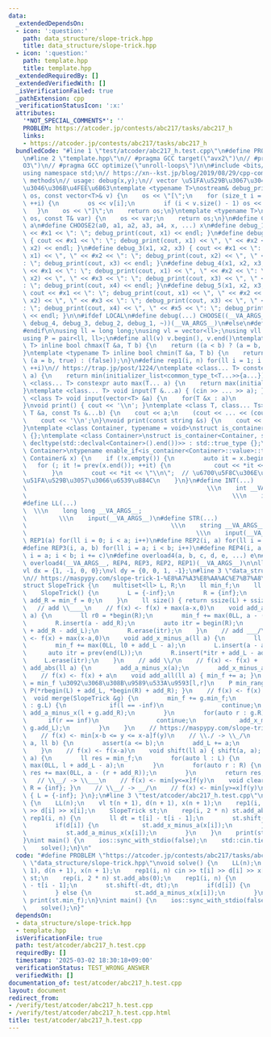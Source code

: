 ```yaml
---
data:
  _extendedDependsOn:
  - icon: ':question:'
    path: data_structure/slope-trick.hpp
    title: data_structure/slope-trick.hpp
  - icon: ':question:'
    path: template.hpp
    title: template.hpp
  _extendedRequiredBy: []
  _extendedVerifiedWith: []
  _isVerificationFailed: true
  _pathExtension: cpp
  _verificationStatusIcon: ':x:'
  attributes:
    '*NOT_SPECIAL_COMMENTS*': ''
    PROBLEM: https://atcoder.jp/contests/abc217/tasks/abc217_h
    links:
    - https://atcoder.jp/contests/abc217/tasks/abc217_h
  bundledCode: "#line 1 \"test/atcoder/abc217_h.test.cpp\"\n#define PROBLEM \"https://atcoder.jp/contests/abc217/tasks/abc217_h\"\
    \n#line 2 \"template.hpp\"\n// #pragma GCC target(\"avx2\")\n// #pragma GCC optimize(\"\
    O3\")\n// #pragma GCC optimize(\"unroll-loops\")\n\n#include <bits/stdc++.h>\n\
    using namespace std;\n// https://xn--kst.jp/blog/2019/08/29/cpp-comp/\n// debug\
    \ methods\n// usage: debug(x,y);\n// vector \u51FA\u529B\u3067\u304D\u308B\u3088\
    \u3046\u306B\u4FEE\u6B63\ntemplate <typename T>\nostream& debug_print(ostream&\
    \ os, const vector<T>& v) {\n    os << \"[\";\n    for (size_t i = 0; i < v.size();\
    \ ++i) {\n        os << v[i];\n        if (i < v.size() - 1) os << \", \";\n \
    \   }\n    os << \"]\";\n    return os;\n}\ntemplate <typename T>\nostream& debug_print(ostream&\
    \ os, const T& var) {\n    os << var;\n    return os;\n}\n#define CHOOSE(a) CHOOSE2\
    \ a\n#define CHOOSE2(a0, a1, a2, a3, a4, x, ...) x\n#define debug_1(x1) { cout\
    \ << #x1 << \": \"; debug_print(cout, x1) << endl; }\n#define debug_2(x1, x2)\
    \ { cout << #x1 << \": \"; debug_print(cout, x1) << \", \" << #x2 << \": \"; debug_print(cout,\
    \ x2) << endl; }\n#define debug_3(x1, x2, x3) { cout << #x1 << \": \"; debug_print(cout,\
    \ x1) << \", \" << #x2 << \": \"; debug_print(cout, x2) << \", \" << #x3 << \"\
    : \"; debug_print(cout, x3) << endl; }\n#define debug_4(x1, x2, x3, x4) { cout\
    \ << #x1 << \": \"; debug_print(cout, x1) << \", \" << #x2 << \": \"; debug_print(cout,\
    \ x2) << \", \" << #x3 << \": \"; debug_print(cout, x3) << \", \" << #x4 << \"\
    : \"; debug_print(cout, x4) << endl; }\n#define debug_5(x1, x2, x3, x4, x5) {\
    \ cout << #x1 << \": \"; debug_print(cout, x1) << \", \" << #x2 << \": \"; debug_print(cout,\
    \ x2) << \", \" << #x3 << \": \"; debug_print(cout, x3) << \", \" << #x4 << \"\
    : \"; debug_print(cout, x4) << \", \" << #x5 << \": \"; debug_print(cout, x5)\
    \ << endl; }\n\n#ifdef LOCAL\n#define debug(...) CHOOSE((__VA_ARGS__, debug_5,\
    \ debug_4, debug_3, debug_2, debug_1, ~))(__VA_ARGS__)\n#else\n#define debug(...)\n\
    #endif\n\nusing ll = long long;\nusing vl = vector<ll>;\nusing vll = vector<vl>;\n\
    using P = pair<ll, ll>;\n#define all(v) v.begin(), v.end()\ntemplate <typename\
    \ T> inline bool chmax(T &a, T b) {\n    return ((a < b) ? (a = b, true) : (false));\n\
    }\ntemplate <typename T> inline bool chmin(T &a, T b) {\n    return ((a > b) ?\
    \ (a = b, true) : (false));\n}\n#define rep1(i, n) for(ll i = 1; i <= ((ll)n);\
    \ ++i)\n// https://trap.jp/post/1224/\ntemplate <class... T> constexpr auto min(T...\
    \ a) {\n    return min(initializer_list<common_type_t<T...>>{a...});\n}\ntemplate\
    \ <class... T> constexpr auto max(T... a) {\n    return max(initializer_list<common_type_t<T...>>{a...});\n\
    }\ntemplate <class... T> void input(T &...a) { (cin >> ... >> a); }\ntemplate\
    \ <class T> void input(vector<T> &a) {\n    for(T &x : a)\n        cin >> x;\n\
    }\nvoid print() { cout << '\\n'; }\ntemplate <class T, class... Ts> void print(const\
    \ T &a, const Ts &...b) {\n    cout << a;\n    (cout << ... << (cout << ' ', b));\n\
    \    cout << '\\n';\n}\nvoid print(const string &s) {\n    cout << s << '\\n';\n\
    }\ntemplate <class Container, typename = void>\nstruct is_container : std::false_type\
    \ {};\ntemplate <class Container>\nstruct is_container<Container, std::void_t<decltype(std::declval<Container>().begin()),\
    \ decltype(std::declval<Container>().end())>> : std::true_type {};\ntemplate <class\
    \ Container>\ntypename enable_if<is_container<Container>::value>::type print(const\
    \ Container& x) {\n    if (!x.empty()) {\n        auto it = x.begin();\n     \
    \   for (; it != prev(x.end()); ++it) {\n            cout << *it << \" \";\n \
    \       }\n        cout << *it << \"\\n\";  // \u6700\u5F8C\u306E\u8981\u7D20\u3092\
    \u51FA\u529B\u3057\u3066\u6539\u884C\n    }\n}\n#define INT(...)             \
    \                                                  \\\n    int __VA_ARGS__;  \
    \                                                         \\\n    input(__VA_ARGS__)\n\
    #define LL(...)                                                              \
    \  \\\n    long long __VA_ARGS__;                                            \
    \         \\\n    input(__VA_ARGS__)\n#define STR(...)                       \
    \                                        \\\n    string __VA_ARGS__;         \
    \                                               \\\n    input(__VA_ARGS__)\n#define\
    \ REP1(a) for(ll i = 0; i < a; i++)\n#define REP2(i, a) for(ll i = 0; i < a; i++)\n\
    #define REP3(i, a, b) for(ll i = a; i < b; i++)\n#define REP4(i, a, b, c) for(ll\
    \ i = a; i < b; i += c)\n#define overload4(a, b, c, d, e, ...) e\n#define rep(...)\
    \ overload4(__VA_ARGS__, REP4, REP3, REP2, REP1)(__VA_ARGS__)\n\nll inf = 3e18;\n\
    vl dx = {1, -1, 0, 0};\nvl dy = {0, 0, 1, -1};\n#line 3 \"data_structure/slope-trick.hpp\"\
    \n// https://maspypy.com/slope-trick-1-%E8%A7%A3%E8%AA%AC%E7%B7%A8\n// https://ei1333.github.io/library/structure/others/slope-trick.hpp\n\
    struct SlopeTrick {\n    multiset<ll> L, R;\n    ll min_f;\n    ll add_L, add_R;\n\
    \    SlopeTrick() {\n        L = {-inf};\n        R = {inf};\n        add_L =\
    \ add_R = min_f = 0;\n    }\n    ll size() { return ssize(L) + ssize(R); }\n \
    \   // add \\____\n    // f(x) <- f(x) + max(a-x,0)\n    void add_a_minus_x(ll\
    \ a) {\n        ll r0 = *begin(R);\n        min_f += max(0LL, a - (r0 + add_R));\n\
    \        R.insert(a - add_R);\n        auto itr = begin(R);\n        L.insert(*itr\
    \ + add_R - add_L);\n        R.erase(itr);\n    }\n    // add ___/\n    // f(x)\
    \ <- f(x) + max(x-a,0)\n    void add_x_minus_a(ll a) {\n        ll l0 = *L.rbegin();\n\
    \        min_f += max(0LL, l0 + add_L - a);\n        L.insert(a - add_L);\n  \
    \      auto itr = prev(end(L));\n        R.insert(*itr + add_L - add_R);\n   \
    \     L.erase(itr);\n    }\n    // add \\/\n    // f(x) <- f(x) + |x-a|\n    void\
    \ add_abs(ll a) {\n        add_a_minus_x(a);\n        add_x_minus_a(a);\n    }\n\
    \    // f(x) <- f(x) + a\n    void add_all(ll a) { min_f += a; }\n    // f(x)\
    \ = min_f \u3092\u3068\u308B\u9589\u533A\u9593[l,r]\n    P min_range() { return\
    \ P(*rbegin(L) + add_L, *begin(R) + add_R); }\n    // f(x) <- f(x) + g(x)\n  \
    \  void merge(SlopeTrick &g) {\n        min_f += g.min_f;\n        for(auto l\
    \ : g.L) {\n            if(l == -inf)\n                continue;\n           \
    \ add_a_minus_x(l + g.add_R);\n        }\n        for(auto r : g.R) {\n      \
    \      if(r == inf)\n                continue;\n            add_x_minus_a(r +\
    \ g.add_L);\n        }\n    }\n    // https://maspypy.com/slope-trick-1-%E8%A7%A3%E8%AA%AC%E7%B7%A8#toc18:~:text=%E3%81%B0%E3%82%88%E3%81%84%E3%81%A7%E3%81%99%E3%80%82-,%E3%82%B9%E3%83%A9%E3%82%A4%E3%83%89%E6%9C%80%E5%B0%8F%E5%80%A4%E9%96%A2%E6%95%B0,-%EF%BC%9A\n\
    \    // f(x) <- min[x-b <= y <= x-a]f(y)\n    // \\./ -> \\_/\n    void shift(ll\
    \ a, ll b) {\n        assert(a <= b);\n        add_L += a;\n        add_R += b;\n\
    \    }\n    // f(x) <- f(x-a)\n    void shift(ll a) { shift(a, a); }\n    ll get(ll\
    \ a) {\n        ll res = min_f;\n        for(auto l : L) {\n            res +=\
    \ max(0LL, l + add_L - a);\n        }\n        for(auto r : R) {\n           \
    \ res += max(0LL, a - (r + add_R));\n        }\n        return res;\n    }\n \
    \   // \\__/ -> \\___\n    // f(x) <- min[y<=x]f(y)\n    void clear_right() {\
    \ R = {inf}; }\n    // \\__/ -> __/\n    // f(x) <- min[y>=x]f(y)\n    void clear_left()\
    \ { L = {-inf}; }\n};\n#line 3 \"test/atcoder/abc217_h.test.cpp\"\nvoid solve()\
    \ {\n    LL(n);\n    vl t(n + 1), d(n + 1), x(n + 1);\n    rep1(i, n) cin >> t[i]\
    \ >> d[i] >> x[i];\n    SlopeTrick st;\n    rep(i, 2 * n) st.add_abs(0);\n   \
    \ rep1(i, n) {\n        ll dt = t[i] - t[i - 1];\n        st.shift(-dt, dt);\n\
    \        if(d[i]) {\n            st.add_x_minus_a(x[i]);\n        } else {\n \
    \           st.add_a_minus_x(x[i]);\n        }\n    }\n    print(st.min_f);\n\
    }\nint main() {\n    ios::sync_with_stdio(false);\n    std::cin.tie(nullptr);\n\
    \    solve();\n}\n"
  code: "#define PROBLEM \"https://atcoder.jp/contests/abc217/tasks/abc217_h\"\n#include\
    \ \"data_structure/slope-trick.hpp\"\nvoid solve() {\n    LL(n);\n    vl t(n +\
    \ 1), d(n + 1), x(n + 1);\n    rep1(i, n) cin >> t[i] >> d[i] >> x[i];\n    SlopeTrick\
    \ st;\n    rep(i, 2 * n) st.add_abs(0);\n    rep1(i, n) {\n        ll dt = t[i]\
    \ - t[i - 1];\n        st.shift(-dt, dt);\n        if(d[i]) {\n            st.add_x_minus_a(x[i]);\n\
    \        } else {\n            st.add_a_minus_x(x[i]);\n        }\n    }\n   \
    \ print(st.min_f);\n}\nint main() {\n    ios::sync_with_stdio(false);\n    std::cin.tie(nullptr);\n\
    \    solve();\n}"
  dependsOn:
  - data_structure/slope-trick.hpp
  - template.hpp
  isVerificationFile: true
  path: test/atcoder/abc217_h.test.cpp
  requiredBy: []
  timestamp: '2025-03-02 18:30:18+09:00'
  verificationStatus: TEST_WRONG_ANSWER
  verifiedWith: []
documentation_of: test/atcoder/abc217_h.test.cpp
layout: document
redirect_from:
- /verify/test/atcoder/abc217_h.test.cpp
- /verify/test/atcoder/abc217_h.test.cpp.html
title: test/atcoder/abc217_h.test.cpp
---
```

